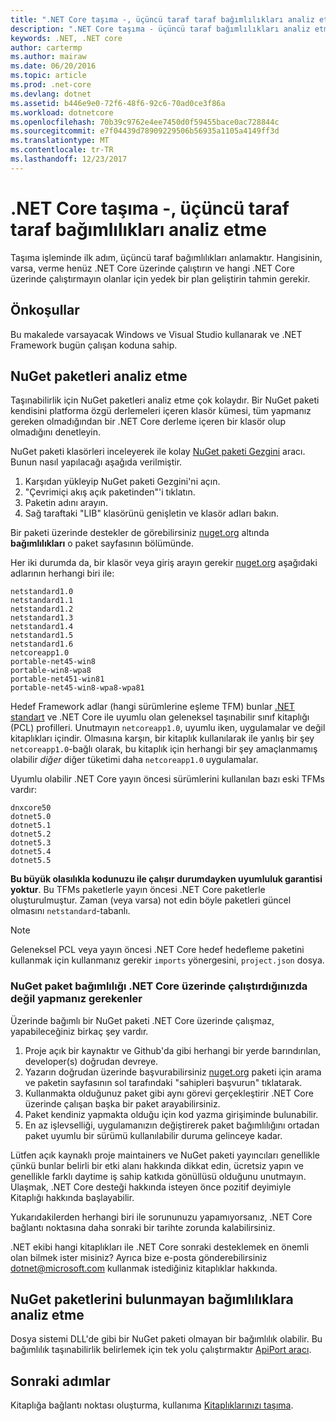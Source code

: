```yaml
---
title: ".NET Core taşıma -, üçüncü taraf taraf bağımlılıkları analiz etme"
description: ".NET Core taşıma - üçüncü taraf bağımlılıkları analiz etme"
keywords: .NET, .NET core
author: cartermp
ms.author: mairaw
ms.date: 06/20/2016
ms.topic: article
ms.prod: .net-core
ms.devlang: dotnet
ms.assetid: b446e9e0-72f6-48f6-92c6-70ad0ce3f86a
ms.workload: dotnetcore
ms.openlocfilehash: 70b39c9762e4ee7450d0f59455bace0ac728844c
ms.sourcegitcommit: e7f04439d78909229506b56935a1105a4149ff3d
ms.translationtype: MT
ms.contentlocale: tr-TR
ms.lasthandoff: 12/23/2017
---
```

# <a name="porting-to-net-core---analyzing-your-third-party-party-dependencies"></a>.NET Core taşıma -, üçüncü taraf taraf bağımlılıkları analiz etme

Taşıma işleminde ilk adım, üçüncü taraf bağımlılıkları anlamaktır.  Hangisinin, varsa, verme henüz .NET Core üzerinde çalıştırın ve hangi .NET Core üzerinde çalıştırmayın olanlar için yedek bir plan geliştirin tahmin gerekir.

## <a name="prerequisites"></a>Önkoşullar

Bu makalede varsayacak Windows ve Visual Studio kullanarak ve .NET Framework bugün çalışan koduna sahip.

## <a name="analyzing-nuget-packages"></a>NuGet paketleri analiz etme

Taşınabilirlik için NuGet paketleri analiz etme çok kolaydır.  Bir NuGet paketi kendisini platforma özgü derlemeleri içeren klasör kümesi, tüm yapmanız gereken olmadığından bir .NET Core derleme içeren bir klasör olup olmadığını denetleyin.

NuGet paketi klasörleri inceleyerek ile kolay [NuGet paketi Gezgini](https://github.com/NuGetPackageExplorer/NuGetPackageExplorer) aracı.  Bunun nasıl yapılacağı aşağıda verilmiştir.

1. Karşıdan yükleyip NuGet paketi Gezgini'ni açın.
2. "Çevrimiçi akış açık paketinden"'i tıklatın.
3. Paketin adını arayın.
4. Sağ taraftaki "LIB" klasörünü genişletin ve klasör adları bakın.

Bir paketi üzerinde destekler de görebilirsiniz [nuget.org](https://www.nuget.org/) altında **bağımlılıkları** o paket sayfasının bölümünde.

Her iki durumda da, bir klasör veya giriş arayın gerekir [nuget.org](https://www.nuget.org/) aşağıdaki adlarının herhangi biri ile:

```
netstandard1.0
netstandard1.1
netstandard1.2
netstandard1.3
netstandard1.4
netstandard1.5
netstandard1.6
netcoreapp1.0
portable-net45-win8
portable-win8-wpa8
portable-net451-win81
portable-net45-win8-wpa8-wpa81
```

Hedef Framework adlar (hangi sürümlerine eşleme TFM) bunlar [.NET standart](../../standard/net-standard.md) ve .NET Core ile uyumlu olan geleneksel taşınabilir sınıf kitaplığı (PCL) profilleri.  Unutmayın `netcoreapp1.0`, uyumlu iken, uygulamalar ve değil kitaplıkları içindir.  Olmasına karşın, bir kitaplık kullanılarak ile yanlış bir şey `netcoreapp1.0`-bağlı olarak, bu kitaplık için herhangi bir şey amaçlanmamış olabilir *diğer* diğer tüketimi daha `netcoreapp1.0` uygulamalar.

Uyumlu olabilir .NET Core yayın öncesi sürümlerini kullanılan bazı eski TFMs vardır:

```
dnxcore50
dotnet5.0
dotnet5.1
dotnet5.2
dotnet5.3
dotnet5.4
dotnet5.5
```

**Bu büyük olasılıkla kodunuzu ile çalışır durumdayken uyumluluk garantisi yoktur**.  Bu TFMs paketlerle yayın öncesi .NET Core paketlerle oluşturulmuştur.  Zaman (veya varsa) not edin böyle paketleri güncel olmasını `netstandard`-tabanlı.

> [!NOTE]
> Geleneksel PCL veya yayın öncesi .NET Core hedef hedefleme paketini kullanmak için kullanmanız gerekir `imports` yönergesini, `project.json` dosya.

### <a name="what-to-do-when-your-nuget-package-dependency-doesnt-run-on-net-core"></a>NuGet paket bağımlılığı .NET Core üzerinde çalıştırdığınızda değil yapmanız gerekenler

Üzerinde bağımlı bir NuGet paketi .NET Core üzerinde çalışmaz, yapabileceğiniz birkaç şey vardır.

1. Proje açık bir kaynaktır ve Github'da gibi herhangi bir yerde barındırılan, developer(s) doğrudan devreye.
2. Yazarın doğrudan üzerinde başvurabilirsiniz [nuget.org](https://www.nuget.org/) paketi için arama ve paketin sayfasının sol tarafındaki "sahipleri başvurun" tıklatarak.
3. Kullanmakta olduğunuz paket gibi aynı görevi gerçekleştirir .NET Core üzerinde çalışan başka bir paket arayabilirsiniz.
4. Paket kendiniz yapmakta olduğu için kod yazma girişiminde bulunabilir.
5. En az işlevselliği, uygulamanızın değiştirerek paket bağımlılığını ortadan paket uyumlu bir sürümü kullanılabilir duruma gelinceye kadar.

Lütfen açık kaynaklı proje maintainers ve NuGet paketi yayıncıları genellikle çünkü bunlar belirli bir etki alanı hakkında dikkat edin, ücretsiz yapın ve genellikle farklı daytime iş sahip katkıda gönüllüsü olduğunu unutmayın. Ulaşmak, .NET Core desteği hakkında isteyen önce pozitif deyimiyle Kitaplığı hakkında başlayabilir.

Yukarıdakilerden herhangi biri ile sorununuzu yapamıyorsanız, .NET Core bağlantı noktasına daha sonraki bir tarihte zorunda kalabilirsiniz.

.NET ekibi hangi kitaplıkları ile .NET Core sonraki desteklemek en önemli olan bilmek ister misiniz? Ayrıca bize e-posta gönderebilirsiniz dotnet@microsoft.com kullanmak istediğiniz kitaplıklar hakkında.

## <a name="analyzing-dependencies-which-arent-nuget-packages"></a>NuGet paketlerini bulunmayan bağımlılıklara analiz etme

Dosya sistemi DLL'de gibi bir NuGet paketi olmayan bir bağımlılık olabilir.  Bu bağımlılık taşınabilirlik belirlemek için tek yolu çalıştırmaktır [ApiPort aracı](https://github.com/Microsoft/dotnet-apiport/blob/master/docs/HowTo/).

## <a name="next-steps"></a>Sonraki adımlar

Kitaplığa bağlantı noktası oluşturma, kullanıma [Kitaplıklarınızı taşıma](libraries.md).
